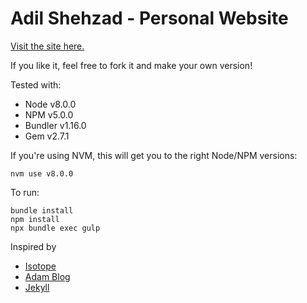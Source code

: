 # Adil Shehzad - Personal Website

[Visit the site here.](http://rassaby.com/) 

If you like it, feel free to fork it and make your own version!

Tested with:
- Node v8.0.0
- NPM v5.0.0
- Bundler v1.16.0
- Gem v2.7.1

If you're using NVM, this will get you to the right Node/NPM versions:
```$bash
nvm use v8.0.0
```

To run:
```$bash
bundle install
npm install
npx bundle exec gulp
```

Inspired by
- [Isotope](https://isotope.metafizzy.co/)
- [Adam Blog](https://github.com/artemsheludko/adam-blog/)
- [Jekyll](https://github.com/jekyll/jekyll/)
